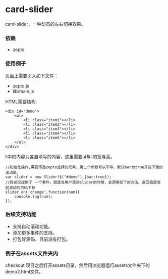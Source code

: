 # card-slider
card-slider，一种动态的左右切换效果。
### 依赖 ###
- zepto

### 使用例子 ###
页面上需要引入如下文件：
- zepto.js
- lib/main.js

HTML需要结构:
```
<div id="demo">
    <ul>
        <li class="item1"></li>
        <li class="item2"></li>
        <li class="item3"></li>
        <li class="item4"></li>
        <li class="item5"></li>
    </ul>
</div>

```
li中的内容为各自填写的内容，这里需要ul与li的宽与高。
```
//初始化操作,需要传递zepto选择的元素，第二个参数可以不写，默认bar为true开启下面的滚动条。
var slider = new Slider($("#demo"),{bar:true});
//目前仅提供了 一个事件，就是当用户滚动slider的时候，会调用如下的方法。返回值是当前滚动的页码下标
slider.on('change',function(num){
    console.log(num);
});

```
### 后续支持功能 ###
- 支持自动滚动功能。
- 添加更多事件的支持。
- 打包好源码，目前没有打包。

### 例子在assets文件夹内 ###
checkout 项目之后打开assets目录，然后用浏览器运行assets文件夹下的demo2.html文件。
